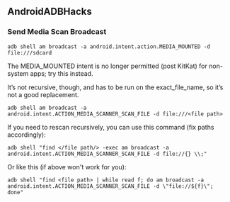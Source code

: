 ## AndroidADBHacks
### Send Media Scan Broadcast

```
adb shell am broadcast -a android.intent.action.MEDIA_MOUNTED -d file:///sdcard
```
The MEDIA_MOUNTED intent is no longer permitted (post KitKat) for non-system apps; try this instead.

It’s not recursive, though, and has to be run on the exact_file_name, so it’s not a good replacement.
```
adb shell am broadcast -a android.intent.ACTION_MEDIA_SCANNER_SCAN_FILE -d file:///<file path>
```

If you need to rescan recursively, you can use this command (fix paths accordingly):
```
adb shell "find </file path/> -exec am broadcast -a android.intent.ACTION_MEDIA_SCANNER_SCAN_FILE -d file://{} \\;"
````

Or like this (if above won't work for you):
```
adb shell "find <file path> | while read f; do am broadcast -a android.intent.ACTION_MEDIA_SCANNER_SCAN_FILE -d \"file://${f}\"; done"

```
